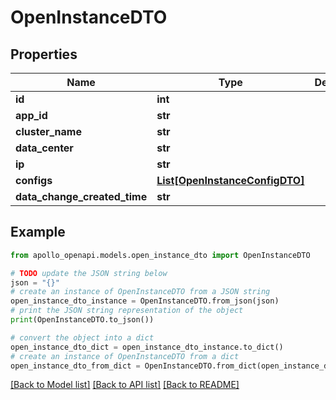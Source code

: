 # OpenInstanceDTO


## Properties

Name | Type | Description | Notes
------------ | ------------- | ------------- | -------------
**id** | **int** |  | [optional] 
**app_id** | **str** |  | [optional] 
**cluster_name** | **str** |  | [optional] 
**data_center** | **str** |  | [optional] 
**ip** | **str** |  | [optional] 
**configs** | [**List[OpenInstanceConfigDTO]**](OpenInstanceConfigDTO.md) |  | [optional] 
**data_change_created_time** | **str** |  | [optional] 

## Example

```python
from apollo_openapi.models.open_instance_dto import OpenInstanceDTO

# TODO update the JSON string below
json = "{}"
# create an instance of OpenInstanceDTO from a JSON string
open_instance_dto_instance = OpenInstanceDTO.from_json(json)
# print the JSON string representation of the object
print(OpenInstanceDTO.to_json())

# convert the object into a dict
open_instance_dto_dict = open_instance_dto_instance.to_dict()
# create an instance of OpenInstanceDTO from a dict
open_instance_dto_from_dict = OpenInstanceDTO.from_dict(open_instance_dto_dict)
```
[[Back to Model list]](../README.md#documentation-for-models) [[Back to API list]](../README.md#documentation-for-api-endpoints) [[Back to README]](../README.md)


